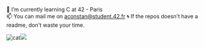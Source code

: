  🌱 I’m currently learning C at 42 - Paris  
 📫 You can mail me on aconstan@student.42.fr 
 :cyclone: If the repos doesn't have a readme, don't waste your time.


![cat](https://media1.giphy.com/media/v1.Y2lkPTc5MGI3NjExOTM3cDVrNWgwdXU4dHRzdGNnaXV4ODV0djNqMzY0amdhdDFtM2Q0ayZlcD12MV9pbnRlcm5hbF9naWZfYnlfaWQmY3Q9Zw/dlLrq7Vq252gx8U0of/giphy.gif)![](https://github-readme-stats.vercel.app/api/top-langs/?username=unknowVariable&theme=dark&hide_border=true&include_all_commits=false&count_private=true&layout=compact)



